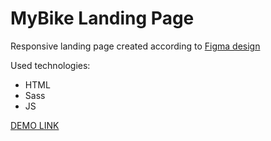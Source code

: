 # MyBike Landing Page

Responsive landing page created according to [Figma design](https://www.figma.com/file/NZQAIydtHo5QkINyGLHNcq/BIKE-New-Version?node-id=0%3A1)

Used technologies:
* HTML
* Sass
* JS

[DEMO LINK](https://vlad-boikov.github.io/MyBike_landing/)
